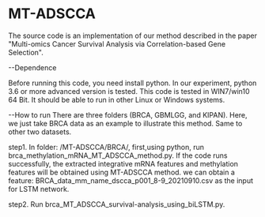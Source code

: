 # MT-ADSCCA
The source code is an implementation of our method described in the paper "Multi-omics Cancer Survival Analysis via Correlation-based Gene Selection". 


--Dependence

Before running this code, you need install python. In our experiment, python 3.6 or more advanced version is tested. This code is tested in WIN7/win10 64 Bit. It should be able to run in other Linux or Windows systems.

--How to run 
There are three folders (BRCA, GBMLGG, and KIPAN). Here, we just take BRCA data as an example to illustrate this method. Same to other two datasets. 

step1. In folder: /MT-ADSCCA/BRCA/, first,using python, run brca_methylation_mRNA_MT_ADSCCA_method.py. If the code runs successfully, the extracted integrative mRNA features and methylation features will be obtained using MT-ADSCCA method. we can obtain a feature: BRCA_data_mm_name_dscca_p001_8-9_20210910.csv as the input for LSTM network.

step2. Run brca_MT_ADSCCA_survival-analysis_using_biLSTM.py.

